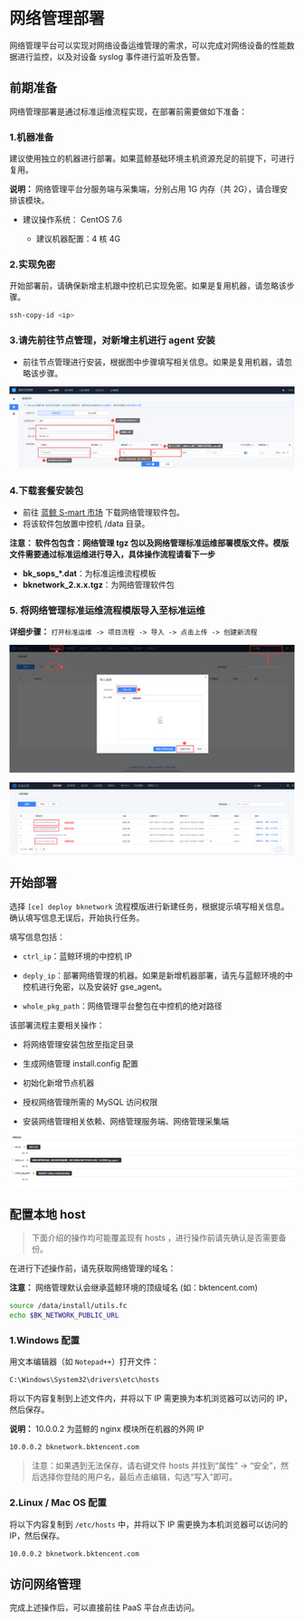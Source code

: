 # 网络管理部署

网络管理平台可以实现对网络设备运维管理的需求，可以完成对网络设备的性能数据进行监控，以及对设备 syslog 事件进行监听及告警。

## 前期准备

网络管理部署是通过标准运维流程实现，在部署前需要做如下准备：

### 1.机器准备

建议使用独立的机器进行部署。如果蓝鲸基础环境主机资源充足的前提下，可进行复用。

**说明：** 网络管理平台分服务端与采集端，分别占用 1G 内存（共 2G），请合理安排该模块。

- 建议操作系统： CentOS 7.6

  - 建议机器配置：4 核 4G

### 2.实现免密

开始部署前，请确保新增主机跟中控机已实现免密。如果是复用机器，请忽略该步骤。

```bash
ssh-copy-id <ip>
```

### 3.请先前往节点管理，对新增主机进行 agent 安装

- 前往节点管理进行安装，根据图中步骤填写相关信息。如果是复用机器，请忽略该步骤。
  
![deploy1](../assets/deploy1.png)

### 4.下载套餐安装包

- 前往 [蓝鲸 S-mart 市场](https://bk.tencent.com/s-mart/application/270/detail) 下载网络管理软件包。
- 将该软件包放置中控机 /data 目录。

**注意： 软件包包含：网络管理 tgz 包以及网络管理标准运维部署模版文件。模版文件需要通过标准运维进行导入，具体操作流程请看下一步**

- **bk_sops_\*.dat**：为标准运维流程模板
- **bknetwork_2.x.x.tgz**：为网络管理软件包

### 5. 将网络管理标准运维流程模版导入至标准运维

**详细步骤：** `打开标准运维 -> 项目流程 -> 导入 -> 点击上传 -> 创建新流程`

![deploy2](../assets/deploy2.png)

![deploy3](../assets/deploy3.png)

## 开始部署

选择 `[ce] deploy bknetwork` 流程模版进行新建任务，根据提示填写相关信息。确认填写信息无误后，开始执行任务。

填写信息包括：

- `ctrl_ip`：蓝鲸环境的中控机 IP

- `deply_ip`：部署网络管理的机器。如果是新增机器部署，请先与蓝鲸环境的中控机进行免密，以及安装好 gse_agent。

- `whole_pkg_path`：网络管理平台整包在中控机的绝对路径

该部署流程主要相关操作：

- 将网络管理安装包放至指定目录

- 生成网络管理 install.config 配置

- 初始化新增节点机器

- 授权网络管理所需的 MySQL 访问权限

- 安装网络管理相关依赖、网络管理服务端、网络管理采集端

![deploy4](../assets/deploy4.png)

## 配置本地 host

> 下面介绍的操作均可能覆盖现有 hosts ，进行操作前请先确认是否需要备份。

在进行下述操作前，请先获取网络管理的域名：

**注意：** 网络管理默认会继承蓝鲸环境的顶级域名 (如：bktencent.com)

```bash
source /data/install/utils.fc
echo $BK_NETWORK_PUBLIC_URL
```

### 1.Windows 配置

用文本编辑器（如 `Notepad++`）打开文件：

```bash
C:\Windows\System32\drivers\etc\hosts
```

将以下内容复制到上述文件内，并将以下 IP 需更换为本机浏览器可以访问的 IP，然后保存。

**说明：** 10.0.0.2 为蓝鲸的 nginx 模块所在机器的外网 IP

```bash
10.0.0.2 bknetwork.bktencent.com
```

> 注意：如果遇到无法保存，请右键文件 hosts 并找到“属性” -> “安全”，然后选择你登陆的用户名，最后点击编辑，勾选“写入”即可。

### 2.Linux / Mac OS 配置

将以下内容复制到 `/etc/hosts` 中，并将以下 IP 需更换为本机浏览器可以访问的 IP，然后保存。

```bash
10.0.0.2 bknetwork.bktencent.com
```

## 访问网络管理

完成上述操作后，可以直接前往 PaaS 平台点击访问。

